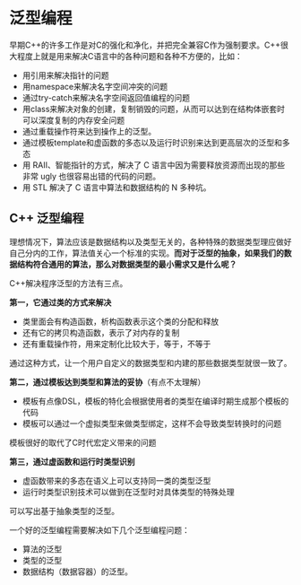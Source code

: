 # 泛型编程

早期C++的许多工作是对C的强化和净化，并把完全兼容C作为强制要求。C++很大程度上就是用来解决C语言中的各种问题和各种不方便的，比如：

- 用引用来解决指针的问题
- 用namespace来解决名字空间冲突的问题
- 通过try-catch来解决名字空间返回值编程的问题
- 用class来解决对象的创建，复制销毁的问题，从而可以达到在结构体嵌套时可以深度复制的内存安全问题
- 通过重载操作符来达到操作上的泛型。
- 通过模板template和虚函数的多态以及运行时识别来达到更高层次的泛型和多态
- 用 RAII、智能指针的方式，解决了 C 语言中因为需要释放资源而出现的那些非常 ugly 也很容易出错的代码的问题。
- 用 STL 解决了 C 语言中算法和数据结构的 N 多种坑。

## C++ 泛型编程

理想情况下，算法应该是数据结构以及类型无关的，各种特殊的数据类型理应做好自己分内的工作，算法值关心一个标准的实现。**而对于泛型的抽象，如果我们的数据结构符合通用的算法，那么对数据类型的最小需求又是什么呢？**

C++解决程序泛型的方法有三点。

**第一，它通过类的方式来解决**
- 类里面会有构造函数，析构函数表示这个类的分配和释放
- 还有它的拷贝构造函数，表示了对内存的复制
- 还有重载操作符，用来定制化比较大于，等于，不等于

通过这种方式，让一个用户自定义的数据类型和内建的那些数据类型就很一致了。

**第二，通过模板达到类型和算法的妥协**（有点不太理解）
- 模板有点像DSL，模板的特化会根据使用者的类型在编译时期生成那个模板的代码
- 模板可以通过一个虚拟类型来做类型绑定，这样不会导致类型转换时的问题

模板很好的取代了C时代宏定义带来的问题

**第三，通过虚函数和运行时类型识别**
- 虚函数带来的多态在语义上可以支持同一类的类型泛型
- 运行时类型识别技术可以做到在泛型时对具体类型的特殊处理

可以写出基于抽象类型的泛型。

一个好的泛型编程需要解决如下几个泛型编程问题：

- 算法的泛型
- 类型的泛型
- 数据结构（数据容器）的泛型。